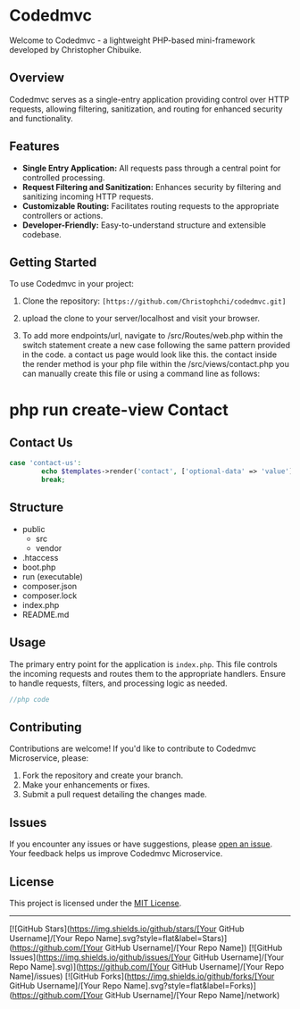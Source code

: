 # Codedmvc

Welcome to Codedmvc - a lightweight PHP-based mini-framework developed by Christopher Chibuike.

## Overview

Codedmvc serves as a single-entry application providing control over HTTP requests, allowing filtering, sanitization, and routing for enhanced security and functionality.

## Features

- **Single Entry Application:** All requests pass through a central point for controlled processing.
- **Request Filtering and Sanitization:** Enhances security by filtering and sanitizing incoming HTTP requests.
- **Customizable Routing:** Facilitates routing requests to the appropriate controllers or actions.
- **Developer-Friendly:** Easy-to-understand structure and extensible codebase.

## Getting Started

To use Codedmvc in your project:

1. Clone the repository: `[https://github.com/Christophchi/codedmvc.git]`

2. upload the clone to your server/localhost and visit your browser.

3. To add more endpoints/url, navigate to /src/Routes/web.php within the switch statement create a new case following the same pattern provided in the code. a contact us page would look like this. the contact inside the render method is your php file within the /src/views/contact.php you can manually create this file or using a command line as follows: 

#  php run create-view Contact


## Contact Us

```php
case 'contact-us':
        echo $templates->render('contact', ['optional-data' => 'value']);
        break;
```

## Structure
- public
  - src
  - vendor
- .htaccess
- boot.php
- run (executable)
- composer.json
- composer.lock
- index.php
- README.md



## Usage

The primary entry point for the application is `index.php`. This file controls the incoming requests and routes them to the appropriate handlers. Ensure to handle requests, filters, and processing logic as needed.

```php
//php code
```

## Contributing

Contributions are welcome! If you'd like to contribute to Codedmvc Microservice, please:

1. Fork the repository and create your branch.
2. Make your enhancements or fixes.
3. Submit a pull request detailing the changes made.

## Issues

If you encounter any issues or have suggestions, please [open an issue](../../issues). Your feedback helps us improve Codedmvc Microservice.

## License

This project is licensed under the [MIT License](LICENSE).

---

[![GitHub Stars](https://img.shields.io/github/stars/[Your GitHub Username]/[Your Repo Name].svg?style=flat&label=Stars)](https://github.com/[Your GitHub Username]/[Your Repo Name])
[![GitHub Issues](https://img.shields.io/github/issues/[Your GitHub Username]/[Your Repo Name].svg)](https://github.com/[Your GitHub Username]/[Your Repo Name]/issues)
[![GitHub Forks](https://img.shields.io/github/forks/[Your GitHub Username]/[Your Repo Name].svg?style=flat&label=Forks)](https://github.com/[Your GitHub Username]/[Your Repo Name]/network)
```